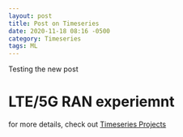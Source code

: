 ```yaml
---
layout: post
title: Post on Timeseries
date: 2020-11-18 08:16 -0500
category: Timeseries
tags: ML
---
```



Testing the new post

# LTE/5G RAN experiemnt

for more details, check out [Timeseries Projects](/timeseries-projects)